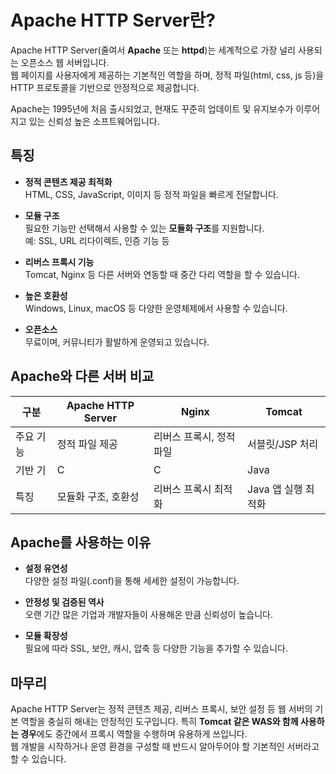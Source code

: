 # Apache HTTP Server란?

Apache HTTP Server(줄여서 **Apache** 또는 **httpd**)는 세계적으로 가장 널리 사용되는 오픈소스 웹 서버입니다.  
웹 페이지를 사용자에게 제공하는 기본적인 역할을 하며, 정적 파일(html, css, js 등)을 HTTP 프로토콜을 기반으로 안정적으로 제공합니다.

Apache는 1995년에 처음 출시되었고, 현재도 꾸준히 업데이트 및 유지보수가 이루어지고 있는 신뢰성 높은 소프트웨어입니다.

## 특징

- **정적 콘텐츠 제공 최적화**  
  HTML, CSS, JavaScript, 이미지 등 정적 파일을 빠르게 전달합니다.

- **모듈 구조**  
  필요한 기능만 선택해서 사용할 수 있는 **모듈화 구조**를 지원합니다.  
  예: SSL, URL 리다이렉트, 인증 기능 등

- **리버스 프록시 기능**  
  Tomcat, Nginx 등 다른 서버와 연동할 때 중간 다리 역할을 할 수 있습니다.

- **높은 호환성**  
  Windows, Linux, macOS 등 다양한 운영체제에서 사용할 수 있습니다.

- **오픈소스**  
  무료이며, 커뮤니티가 활발하게 운영되고 있습니다.

## Apache와 다른 서버 비교

| 구분        | Apache HTTP Server | Nginx              | Tomcat             |
|-------------|--------------------|--------------------|-------------------|
| 주요 기능   | 정적 파일 제공      | 리버스 프록시, 정적 파일 | 서블릿/JSP 처리    |
| 기반 기   | C                  | C                  | Java              |
| 특징        | 모듈화 구조, 호환성 | 리버스 프록시 최적화    | Java 앱 실행 최적화 |

## Apache를 사용하는 이유

- **설정 유연성**  
  다양한 설정 파일(.conf)을 통해 세세한 설정이 가능합니다.

- **안정성 및 검증된 역사**  
  오랜 기간 많은 기업과 개발자들이 사용해온 만큼 신뢰성이 높습니다.

- **모듈 확장성**  
  필요에 따라 SSL, 보안, 캐시, 압축 등 다양한 기능을 추가할 수 있습니다.

## 마무리

Apache HTTP Server는 정적 콘텐츠 제공, 리버스 프록시, 보안 설정 등 웹 서버의 기본 역할을 충실히 해내는 안정적인 도구입니다.
특히 **Tomcat 같은 WAS와 함께 사용하는 경우**에도 중간에서 프록시 역할을 수행하며 유용하게 쓰입니다.  
웹 개발을 시작하거나 운영 환경을 구성할 때 반드시 알아두어야 할 기본적인 서버라고 할 수 있습니다.

